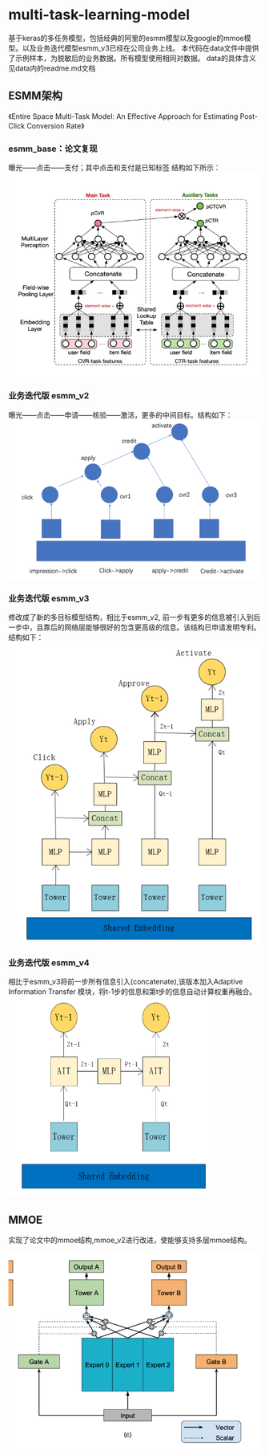 # multi-task-learning-model
基于keras的多任务模型，包括经典的阿里的esmm模型以及google的mmoe模型。以及业务迭代模型esmm_v3已经在公司业务上线。
本代码在data文件中提供了示例样本，为脱敏后的业务数据。所有模型使用相同对数据。
data的具体含义见data内的readme.md文档
## ESMM架构
《Entire Space Multi-Task Model: An Effective Approach for Estimating Post-Click Conversion Rate》
### esmm_base：论文复现
曝光——点击——支付；其中点击和支付是已知标签
结构如下所示：
![image](https://github.com/zhangyingerjelly/multi-task-learning-model/blob/master/img/esmm.png)

### 业务迭代版 esmm_v2
曝光——点击——申请——核验——激活，更多的中间目标。结构如下：
![image](https://github.com/zhangyingerjelly/multi-task-learning-model/blob/master/img/esmm_v2.png)

### 业务迭代版 esmm_v3
修改成了新的多目标模型结构，相比于esmm_v2, 前一步有更多的信息被引入到后一步中，且靠后的网络层能够很好的包含更高级的信息。该结构已申请发明专利。结构如下：
<img src="https://github.com/zhangyingerjelly/multi-task-learning-model/blob/master/img/esmm_v3.PNG" width="600" height="600"/><br/>

### 业务迭代版 esmm_v4
相比于esmm_v3将前一步所有信息引入(concatenate),该版本加入Adaptive Information Transfer 模块，将t-1步的信息和第t步的信息自动计算权重再融合。
<img src="https://github.com/zhangyingerjelly/multi-task-learning-model/blob/master/img/esmm_v4.PNG" width="400" height="400"/><br/>

## MMOE
<Modeling Task Relationships in Multi-task Learning with Multi-gate Mixture-of-Experts>
 实现了论文中的mmoe结构,mmoe_v2进行改进，使能够支持多层mmoe结构。
 
![image](https://github.com/zhangyingerjelly/multi-task-learning-model/blob/master/img/mmoe.png)
 

